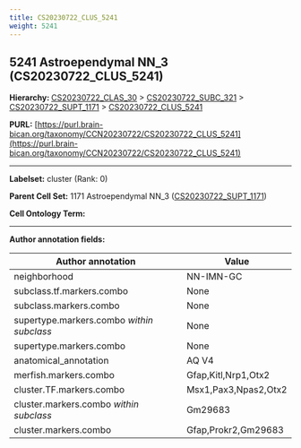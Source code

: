 ```yaml
---
title: CS20230722_CLUS_5241
weight: 5241
---
```

## 5241 Astroependymal NN_3 (CS20230722_CLUS_5241)
<b>Hierarchy: </b>
[CS20230722_CLAS_30](../CS20230722_CLAS_30) >
[CS20230722_SUBC_321](../CS20230722_SUBC_321) >
[CS20230722_SUPT_1171](../CS20230722_SUPT_1171) >
[CS20230722_CLUS_5241](../CS20230722_CLUS_5241)

**PURL:** [https://purl.brain-bican.org/taxonomy/CCN20230722/CS20230722_CLUS_5241](https://purl.brain-bican.org/taxonomy/CCN20230722/CS20230722_CLUS_5241)

---


**Labelset:** cluster (Rank: 0)

**Parent Cell Set:** 1171 Astroependymal NN_3 ([CS20230722_SUPT_1171](../CS20230722_SUPT_1171))



**Cell Ontology Term:** 

[MARKER GENES.]: #


---

[TRANSFERRED ANNOTATIONS.]: #


[AUTHOR ANNOTATION FIELDS.]: #


**Author annotation fields:**

| Author annotation | Value |
|-------------------|-------|
|neighborhood|NN-IMN-GC|
|subclass.tf.markers.combo|None|
|subclass.markers.combo|None|
|supertype.markers.combo _within subclass_|None|
|supertype.markers.combo|None|
|anatomical_annotation|AQ V4|
|merfish.markers.combo|Gfap,Kitl,Nrp1,Otx2|
|cluster.TF.markers.combo|Msx1,Pax3,Npas2,Otx2|
|cluster.markers.combo _within subclass_|Gm29683|
|cluster.markers.combo|Gfap,Prokr2,Gm29683|
